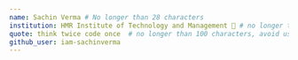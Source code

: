 ```yaml
---
name: Sachin Verma # No longer than 28 characters
institution: HMR Institute of Technology and Management 🚩 # no longer than 58 characters
quote: think twice code once  # no longer than 100 characters, avoid using quotes(") to guarantee the format remains the same.
github_user: iam-sachinverma
---
```

